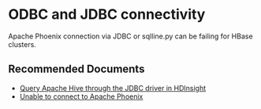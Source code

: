 <properties
    pageTitle="Azure HDInsight Client tool issue: ODBC or JDBC"
    description="ODBC-JDBC connectivity"
    Service="microsoft.hdinsight"
    resource="clusters"
    authors="TobyTu"
    ms.author="jaserano"
    displayOrder="28"
    selfHelpType="resource"
    supportTopicIds="32636485"
    resourceTags=""
    productPesIds="15078"
    cloudEnvironments="public, MoonCake"
    ArticleId="871a530b-ca29-4b9c-96f1-9038613921c5"
/>

# ODBC and JDBC connectivity

Apache Phoenix connection via JDBC or sqlline.py can be failing for HBase clusters.

## **Recommended Documents**

* [Query Apache Hive through the JDBC driver in HDInsight](https://docs.microsoft.com/azure/hdinsight/hadoop/apache-hadoop-connect-hive-jdbc-driver)
* [Unable to connect to Apache Phoenix](https://hdinsight.github.io/hbase/phoenix-connectivity-issue.html)